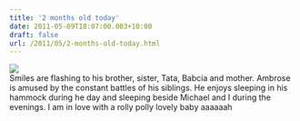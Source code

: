 ```yaml
---
title: '2 months old today'
date: 2011-05-09T18:07:00.003+10:00
draft: false
url: /2011/05/2-months-old-today.html
---
```


[![](http://4.bp.blogspot.com/-NWV2FMDK828/TcehkmrAUsI/AAAAAAAAAKo/u4vvH9H5XB0/s400/Photo%2B632.jpg)](http://4.bp.blogspot.com/-NWV2FMDK828/TcehkmrAUsI/AAAAAAAAAKo/u4vvH9H5XB0/s1600/Photo%2B632.jpg)  
Smiles are flashing to his brother, sister, Tata, Babcia and mother. Ambrose is amused by the constant battles of his siblings. He enjoys sleeping in his hammock during he day and sleeping beside Michael and I during the evenings. I am in love with a rolly polly lovely baby aaaaaah
